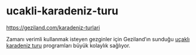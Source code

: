 # ucakli-karadeniz-turu
https://geziland.com/karadeniz-turlari


Zamanı verimli kullanmak isteyen gezginler için Geziland’ın sunduğu [uçaklı karadeniz turu](https://geziland.com/karadeniz-turlari) programları büyük kolaylık sağlıyor.
